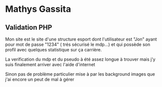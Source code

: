 # Mathys Gassita

## Validation PHP

Mon site est le site d'une structure esport dont 
l'utilisateur est "Jon" ayant pour mot de passe "1234" ( trés sécurisé le mdp...)
et qui possède son profil avec quelques statistique sur ça carrière.

La verification du mdp et du pseudo à été assez longue à 
trouver mais j'y suis finalement arriver avec l'aide d'internet

Sinon pas de problème particulier mise à par les background 
images que j'ai encore un peut de mal à gérer
